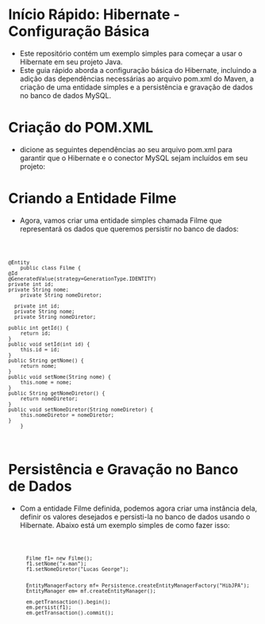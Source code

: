 # Início Rápido: Hibernate - Configuração Básica
* Este repositório contém um exemplo simples para começar a usar o Hibernate em seu projeto Java.
* Este guia rápido aborda a configuração básica do Hibernate, incluindo a adição das dependências necessárias ao arquivo pom.xml do Maven, a criação de uma entidade simples e a persistência e gravação de dados no banco de dados MySQL.
  
# Criação do POM.XML
* dicione as seguintes dependências ao seu arquivo pom.xml para garantir que o Hibernate e o conector MySQL sejam incluídos em seu projeto:
  
# Criando a Entidade Filme

* Agora, vamos criar uma entidade simples chamada Filme que representará os dados que queremos persistir no banco de dados:

<code>   
	
	@Entity
        public class Filme {
	@Id
	@GeneratedValue(strategy=GenerationType.IDENTITY)
	private int id;
	private String nome;
	    private String nomeDiretor;
	
	  private int id;
	  private String nome;
	  private String nomeDiretor;
	
	public int getId() {
		return id;
	}
	public void setId(int id) {
		this.id = id;
	}
	public String getNome() {
		return nome;
	}
	public void setNome(String nome) {
		this.nome = nome;
	}
	public String getNomeDiretor() {
		return nomeDiretor;
	}
	public void setNomeDiretor(String nomeDiretor) {
		this.nomeDiretor = nomeDiretor;
	}
        }

</code>

# Persistência e Gravação no Banco de Dados

* Com a entidade Filme definida, podemos agora criar uma instância dela, definir os valores desejados e persisti-la no banco de dados usando o Hibernate. Abaixo está um exemplo simples de como fazer isso:

   <code>
	   
		Filme f1= new Filme();
		f1.setNome("x-man");
		f1.setNomeDiretor("Lucas George");
		
		
		EntityManagerFactory mf= Persistence.createEntityManagerFactory("HibJPA");
		EntityManager em= mf.createEntityManager();
		
		em.getTransaction().begin();
		em.persist(f1);
		em.getTransaction().commit();

</code>
